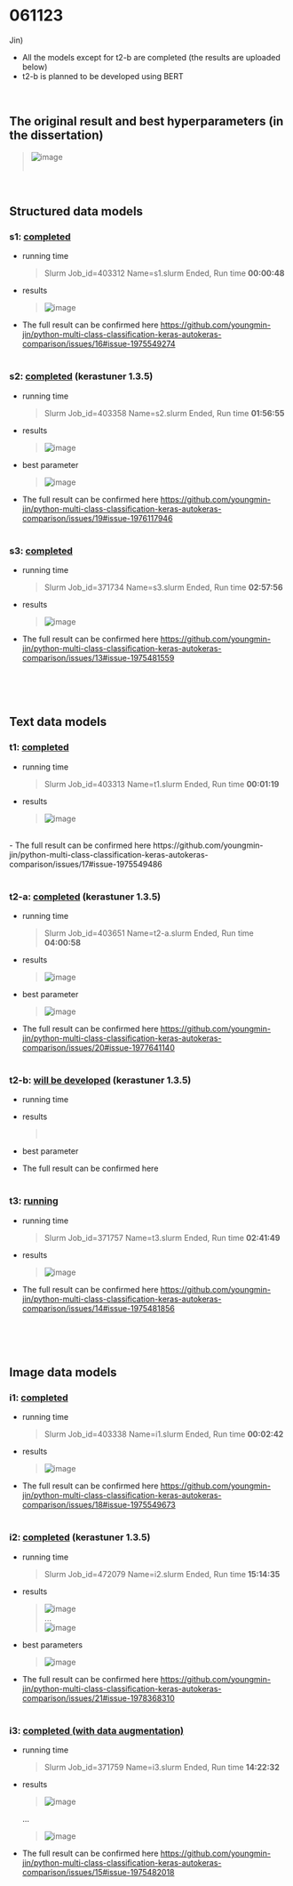 # 061123
Jin) 
- All the models except for t2-b are completed (the results are uploaded below)
- t2-b is planned to be developed using BERT 

<br/>

## The original result and best hyperparameters (in the dissertation)<br/>
  > ![image](https://github.com/youngmin-jin/python-multi-class-classification-keras-autokeras-comparison/assets/135728064/5f88408a-13fc-4942-9130-14bc750f3313) <br/><br/>
<br/>

## Structured data models
### s1: <ins>completed</ins>
  - running time
    > Slurm Job_id=403312 Name=s1.slurm Ended, Run time **00:00:48**
  - results
    > ![image](https://github.com/youngmin-jin/python-multi-class-classification-keras-autokeras-comparison/assets/135728064/34607aa9-d5df-4eb1-82e1-dfff86cc821b) <br/>
  - The full result can be confirmed here https://github.com/youngmin-jin/python-multi-class-classification-keras-autokeras-comparison/issues/16#issue-1975549274 <br/><br/>

### s2: <ins>completed</ins> (kerastuner 1.3.5)
  - running time
    >  Slurm Job_id=403358 Name=s2.slurm Ended, Run time **01:56:55**
  - results
    > ![image](https://github.com/youngmin-jin/python-multi-class-classification-keras-autokeras-comparison/assets/135728064/af2357fd-e5a0-4cde-af09-156bb8a9dee8) <br/>
  - best parameter
    > ![image](https://github.com/youngmin-jin/python-multi-class-classification-keras-autokeras-comparison/assets/135728064/f08db9d0-0803-46e7-bb07-f4aac46c4b14)
  - The full result can be confirmed here https://github.com/youngmin-jin/python-multi-class-classification-keras-autokeras-comparison/issues/19#issue-1976117946 <br/><br/>

### s3: <ins>completed</ins>
  - running time
    > Slurm Job_id=371734 Name=s3.slurm Ended, Run time **02:57:56**
  - results
    > ![image](https://github.com/youngmin-jin/python-multi-class-classification-keras-autokeras-comparison/assets/135728064/9df30d05-6f07-49b5-ae95-46d154a8c4eb) <br/>
  - The full result can be confirmed here https://github.com/youngmin-jin/python-multi-class-classification-keras-autokeras-comparison/issues/13#issue-1975481559 <br/><br/>

<br/><br/>

## Text data models
### t1: <ins>completed</ins>
  - running time
    >  Slurm Job_id=403313 Name=t1.slurm Ended, Run time **00:01:19**
  - results
    > ![image](https://github.com/youngmin-jin/python-multi-class-classification-keras-autokeras-comparison/assets/135728064/2133f1e6-1044-4579-8953-ee21b73ae21f)
 <br/>
  - The full result can be confirmed here https://github.com/youngmin-jin/python-multi-class-classification-keras-autokeras-comparison/issues/17#issue-1975549486 <br/><br/>

### t2-a: <ins>completed</ins> (kerastuner 1.3.5)
  - running time
    > Slurm Job_id=403651 Name=t2-a.slurm Ended, Run time **04:00:58**
  - results
    > ![image](https://github.com/youngmin-jin/python-multi-class-classification-keras-autokeras-comparison/assets/135728064/5afdfd16-4840-4874-9618-3872576d1c40) <br/>
  - best parameter
    > ![image](https://github.com/youngmin-jin/python-multi-class-classification-keras-autokeras-comparison/assets/135728064/1cd8df18-0ee0-4381-b087-2228f3970a91)
  - The full result can be confirmed here https://github.com/youngmin-jin/python-multi-class-classification-keras-autokeras-comparison/issues/20#issue-1977641140 <br/><br/>

### t2-b: <ins>will be developed</ins> (kerastuner 1.3.5)
  - running time
    >  
  - results
    >  <br/>
  - best parameter
    > 
  - The full result can be confirmed here <br/><br/>

### t3: <ins>running</ins> 
  - running time
    >  Slurm Job_id=371757 Name=t3.slurm Ended, Run time **02:41:49**
  - results
    >  ![image](https://github.com/youngmin-jin/python-multi-class-classification-keras-autokeras-comparison/assets/135728064/3da2ef1a-c5ad-40c4-8f08-0c70cd940efe) <br/>
  - The full result can be confirmed here https://github.com/youngmin-jin/python-multi-class-classification-keras-autokeras-comparison/issues/14#issue-1975481856 <br/><br/>

<br/><br/>

## Image data models
### i1: <ins>completed</ins>
  - running time
    >  Slurm Job_id=403338 Name=i1.slurm Ended, Run time **00:02:42**
  - results
    > ![image](https://github.com/youngmin-jin/python-multi-class-classification-keras-autokeras-comparison/assets/135728064/c1d9c0c3-d90e-4ed8-bd52-db24b88ddf40) <br/>
  - The full result can be confirmed here https://github.com/youngmin-jin/python-multi-class-classification-keras-autokeras-comparison/issues/18#issue-1975549673 <br/><br/>

### i2: <ins>completed</ins> (kerastuner 1.3.5)
  - running time
    >  Slurm Job_id=472079 Name=i2.slurm Ended, Run time **15:14:35**
  - results
    > ![image](https://github.com/youngmin-jin/python-multi-class-classification-keras-autokeras-comparison/assets/135728064/4c4f08ed-7004-45d2-9b66-91fc60377530) <br/>
    ... <br/>
    > ![image](https://github.com/youngmin-jin/python-multi-class-classification-keras-autokeras-comparison/assets/135728064/72f5aca4-da6c-45f4-b83c-9f33c8f529b8)
  - best parameters
    > ![image](https://github.com/youngmin-jin/python-multi-class-classification-keras-autokeras-comparison/assets/135728064/dbbc5ac8-9d14-45e7-83fc-552b0d6fe57a) <br/>
  - The full result can be confirmed here https://github.com/youngmin-jin/python-multi-class-classification-keras-autokeras-comparison/issues/21#issue-1978368310 <br/><br/>

### i3: <ins>completed (with data augmentation)</ins>
  - running time
    > Slurm Job_id=371759 Name=i3.slurm Ended, Run time **14:22:32**
  - results
    > ![image](https://github.com/youngmin-jin/python-multi-class-classification-keras-autokeras-comparison/assets/135728064/2aae98e8-5bef-4983-b6cb-2bec5053df95) <br/>
    
    ...

    > ![image](https://github.com/youngmin-jin/python-multi-class-classification-keras-autokeras-comparison/assets/135728064/f02f71b9-5985-4879-bc3f-1d19d061ea6a) <br/>
  - The full result can be confirmed here https://github.com/youngmin-jin/python-multi-class-classification-keras-autokeras-comparison/issues/15#issue-1975482018 <br/><br/>





